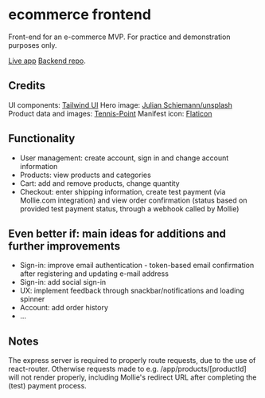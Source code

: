 # ecommerce frontend
Front-end for an e-commerce MVP. For practice and demonstration purposes only. 

[Live app](https://freekvandam.nl/ecom) 
[Backend repo](https://github.com/fvd2/ecommerce-backend).

## Credits
UI components: [Tailwind UI](https://tailwindui.com)
Hero image: [Julian Schiemann/unsplash](https://unsplash.com/@bonvoyagepictures)
Product data and images: [Tennis-Point](https://www.tennis-point.nl)
Manifest icon: [Flaticon](https://www.flaticon.com/premium-icon/tennis_2955205?term=tennis%20racket&page=1&position=1&page=1&position=1&related_id=2955205&origin=tag)  

## Functionality
* User management: create account, sign in and change account information
* Products: view products and categories
* Cart: add and remove products, change quantity
* Checkout: enter shipping information, create test payment (via Mollie.com integration) and view order confirmation (status based on provided test payment status, through a webhook called by Mollie)

## Even better if: main ideas for additions and further improvements
* Sign-in: improve email authentication - token-based email confirmation after registering and updating e-mail address
* Sign-in: add social sign-in
* UX: implement feedback through snackbar/notifications and loading spinner
* Account: add order history
* ...

## Notes
The express server is required to properly route requests, due to the use of react-router. Otherwise requests made to e.g. /app/products/[productId] will not render properly, including Mollie's redirect URL after completing the (test) payment process.     
